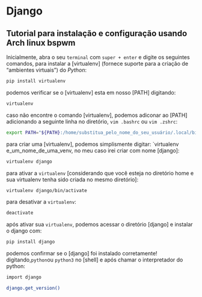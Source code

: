 # Django

## Tutorial para instalação e configuração usando Arch linux bspwm

Inicialmente, abra o seu `terminal` com `super + enter` e digite os seguintes comandos, para instalar a [virtualenv] (fornece suporte para a criação de “ambientes virtuais”) do *Python*:
```bash
pip install virtualenv
```

podemos verificar se o [virtualenv] esta em nosso [PATH] digitando:
```bash
virtualenv
```

caso não encontre o comando [virtualenv], podemos adiconar ao [PATH] adicionando a seguinte linha no diretório,
`vim .bashrc` ou `vim .zshrc`:
```bash
export PATH="${PATH}:/home/substitua_pelo_nome_do_seu_usuário/.local/bin"
```

para criar uma [virtualenv], podemos simplismente digitar: `virtualenv e_um_nome_de_uma_venv, no meu caso irei criar com nome [django]:
```bash
virtualenv django
```

para ativar a `virtualenv` [considerando que você esteja no diretório home e sua virtualenv tenha sido criada no mesmo diretório]:
```bash
virtualenv django/bin/activate
```
para desativar a `virtualenv`:
```bash
deactivate
```

após ativar sua `virtualenv`, podemos acessar o diretório [django] e instalar o django com:
```bash
pip install django
```

podemos confirmar se o [django] foi instalado corretamente! digitando,`python`ou `python3` no [shell] e após chamar o interpretador do python:
```bash
import django

django.get_version()
```

